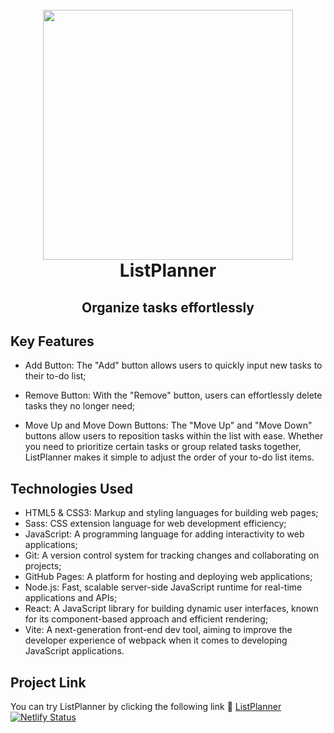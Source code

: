 <h1 align="center">
  <br>
    <img src="https://i.ibb.co/2g96FD0/Black-and-Gold-Classy-Minimalist-Circular-Name-Logo-1-removebg-preview.png" width="400">
  <br>
  ListPlanner
  <br>
</h1>

<h2 align="center">Organize tasks effortlessly</h2>

## Key Features

- Add Button: The "Add" button allows users to quickly input new tasks to their to-do list;

- Remove Button: With the "Remove" button, users can effortlessly delete tasks they no longer need;

- Move Up and Move Down Buttons: The "Move Up" and "Move Down" buttons allow users to reposition tasks within the list with ease. Whether you need to prioritize certain tasks or group related tasks together, ListPlanner makes it simple to adjust the order of your to-do list items.


## Technologies Used

- HTML5 & CSS3: Markup and styling languages for building web pages;
- Sass: CSS extension language for web development efficiency;
- JavaScript: A programming language for adding interactivity to web applications;
- Git: A version control system for tracking changes and collaborating on projects;
- GitHub Pages: A platform for hosting and deploying web applications;
- Node.js: Fast, scalable server-side JavaScript runtime for real-time applications and APIs;
- React: A JavaScript library for building dynamic user interfaces, known for its component-based approach and efficient rendering;
- Vite: A next-generation front-end dev tool, aiming to improve the developer experience of webpack when it comes to developing JavaScript applications.

## Project Link

You can try ListPlanner by clicking the following link :link: [ListPlanner](https://listplanner.netlify.app/) <br/>
[![Netlify Status](https://api.netlify.com/api/v1/badges/488b63d3-858b-4363-b83b-03384cf673c2/deploy-status)](https://app.netlify.com/sites/listplanner/deploys)
